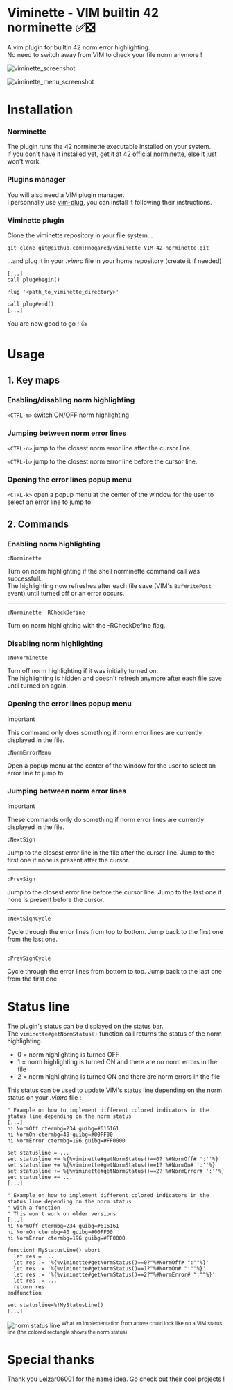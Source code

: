 # Viminette - VIM builtin 42 norminette ✅❎
A vim plugin for builtin 42 norm error highlighting.<br>
No need to switch away from VIM to check your file norm anymore !

![viminette_screenshot](./srcs/viminette_screensh.png)

![viminette_menu_screenshot](./srcs/viminette_menu_screensh.png)

# Installation

### Norminette
The plugin runs the 42 norminette executable installed on your system.<br>
If you don't have it installed yet, get it at [42 official norminette], else it just won't work.

### Plugins manager
You will also need a VIM plugin manager.<br>
I personnally use [vim-plug], you can install it following their instructions.

### Viminette plugin
Clone the viminette repository in your file system...
```
git clone git@github.com:Hnogared/viminette_VIM-42-norminette.git
```
...and plug it in your *.vimrc* file in your home repository (create it if needed)
```vim
[...]
call plug#begin()

Plug '<path_to_viminette_directory>'

call plug#end()
[...]
```

You are now good to go ! :+1:


# Usage

## 1. Key maps

### Enabling/disabling norm highlighting
`<CTRL-m>` switch ON/OFF norm highlighting

### Jumping between norm error lines
`<CTRL-n>` jump to the closest norm error line after the cursor line.

`<CTRL-b>` jump to the closest norm error line before the cursor line.

### Opening the error lines popup menu
`<CTRL-k>` open a popup menu at the center of the window for the user to select an error line to jump to.

## 2. Commands

### Enabling norm highlighting
```
:Norminette
```
Turn on norm highlighting if the shell norminette command call was successfull.<br>
The highlighting now refreshes after each file save (VIM's `BufWritePost` event) until turned off or an error occurs.

---
```
:Norminette -RCheckDefine
```
Turn on norm highlighting with the -RCheckDefine flag.<br>

### Disabling norm highlighting
```
:NoNorminette
```
Turn off norm highlighting if it was initially turned on.<br>
The highlighting is hidden and doesn't refresh anymore after each file save until turned on again.

### Opening the error lines popup menu
> [!IMPORTANT]
> This command only does something if norm error lines are currently displayed in the file.

```
:NormErrorMenu
```
Open a popup menu at the center of the window for the user to select an error line to jump to.

### Jumping between norm error lines
> [!IMPORTANT]
> These commands only do something if norm error lines are currently displayed in the file.

```
:NextSign
```
Jump to the closest error line in the file after the cursor line. Jump to the first one if none is present after the cursor.

---
```
:PrevSign
```
Jump to the closest error line before the cursor line. Jump to the last one if none is present before the cursor.

---
```
:NextSignCycle
```
Cycle through the error lines from top to bottom. Jump back to the first one from the last one.

---
```
:PrevSignCycle
```
Cycle through the error lines from bottom to top. Jump back to the last one from the first one

# Status line

The plugin's status can be displayed on the status bar.<br>
The `viminette#getNormStatus()` function call returns the status of the norm highlighting.<br>

- 0 = norm highlighting is turned OFF
- 1 = norm highlighting is turned ON and there are no norm errors in the file
- 2 = norm highlighting is turned ON and there are norm errors in the file

This status can be used to update VIM's status line depending on the norm status on your *.vimrc* file :
```vim
" Example on how to implement different colored indicators in the status line depending on the norm status
[...]
hi NormOff ctermbg=234 guibg=#616161
hi NormOn ctermbg=40 guibg=#00FF00
hi NormError ctermbg=196 guibg=#FF0000

set statusline = ...
set statusline += %{%viminette#getNormStatus()==0?'%#NormOff# ':''%}
set statusline += %{%viminette#getNormStatus()==1?'%#NormOn# ':''%}
set statusline += %{%viminette#getNormStatus()==2?'%#NormError# ':''%}
set statusline += ...
[...]
```

```vim
" Example on how to implement different colored indicators in the status line depending on the norm status
" with a function
" This won't work on older versions
[...]
hi NormOff ctermbg=234 guibg=#616161
hi NormOn ctermbg=40 guibg=#00FF00
hi NormError ctermbg=196 guibg=#FF0000

function! MyStatusLine() abort
  let res = ...
  let res .= '%{%viminette#getNormStatus()==0?"%#NormOff# ":""%}'
  let res .= '%{%viminette#getNormStatus()==1?"%#NormOn# ":""%}'
  let res .= '%{%viminette#getNormStatus()==2?"%#NormError# ":""%}'
  let res .= ...
  return res
endfunction

set statusline=%!MyStatusLine()
[...]
```
 
![norm status line](./srcs/norm_status_line.gif)
<sup>What an implementation from above could look like on a VIM status line (the colored rectangle shows the norm status)</sup>

# Special thanks

Thank you [Leizar06001](https://github.com/Leizar06001) for the name idea. Go check out their cool projects !

[42 official norminette]:https://github.com/42School/norminette
[vim-plug]:https://github.com/junegunn/vim-plug

